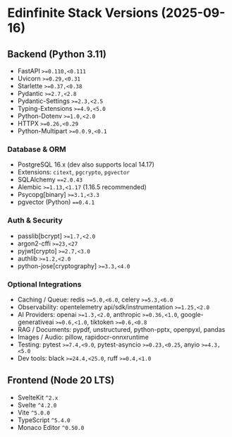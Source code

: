 # Edinfinite Stack Versions (2025-09-16)

## Backend (Python 3.11)
- FastAPI `>=0.110,<0.111`
- Uvicorn `>=0.29,<0.31`
- Starlette `>=0.37,<0.38`
- Pydantic `>=2.7,<2.8`
- Pydantic-Settings `>=2.3,<2.5`
- Typing-Extensions `>=4.9,<5.0`
- Python-Dotenv `>=1.0,<2.0`
- HTTPX `>=0.26,<0.29`
- Python-Multipart `>=0.0.9,<0.1`

### Database & ORM
- PostgreSQL 16.x (dev also supports local 14.17)
- Extensions: `citext`, `pgcrypto`, `pgvector`
- SQLAlchemy `==2.0.43`
- Alembic `>=1.13,<1.17` (1.16.5 recommended)
- Psycopg[binary] `>=3.1,<3.3`
- pgvector (Python) `==0.4.1`

### Auth & Security
- passlib[bcrypt] `>=1.7,<2.0`
- argon2-cffi `>=23,<27`
- pyjwt[crypto] `>=2.7,<3.0`
- authlib `>=1.2,<2.0`
- python-jose[cryptography] `>=3.3,<4.0`

### Optional Integrations
- Caching / Queue: redis `>=5.0,<6.0`, celery `>=5.3,<6.0`
- Observability: opentelemetry api/sdk/instrumentation `>=1.25,<2.0`
- AI Providers: openai `>=1.3,<2.0`, anthropic `>=0.36,<1.0`, google-generativeai `>=0.6,<1.0`, tiktoken `>=0.6,<0.8`
- RAG / Documents: pypdf, unstructured, python-pptx, openpyxl, pandas
- Images / Audio: pillow, rapidocr-onnxruntime
- Testing: pytest `>=7.4,<9.0`, pytest-asyncio `>=0.23,<0.25`, anyio `>=4.3,<5.0`
- Dev tools: black `>=24.4,<25.0`, ruff `>=0.4,<1.0`

## Frontend (Node 20 LTS)
- SvelteKit `^2.x`
- Svelte `^4.2.0`
- Vite `^5.0.0`
- TypeScript `^5.4.0`
- Monaco Editor `^0.50.0`
